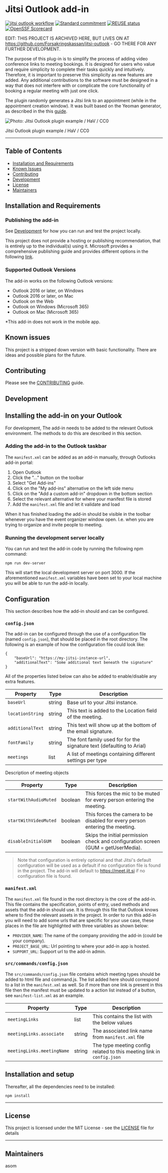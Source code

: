 # **Jitsi Outlook add-in**

[![jitsi outlook workflow](https://github.com/Forsakringskassan/jitsi-outlook/actions/workflows/workflow.yml/badge.svg)](https://github.com/Forsakringskassan/jitsi-outlook/actions/workflows/workflow.yml)
[![Standard commitment](https://github.com/publiccodenet/standard/blob/develop/assets/standard-for-public-code-commitment.svg)](https://github.com/Forsakringskassan/jitsi-outlook/blob/main/CONTRIBUTING.adoc#standard-for-public-code)
[![REUSE status](https://api.reuse.software/badge/github.com/Forsakringskassan/jitsi-outlook)](https://api.reuse.software/info/github.com/Forsakringskassan/jitsi-outlook)
[![OpenSSF Scorecard](https://api.scorecard.dev/projects/github.com/Forsakringskassan/jitsi-outlook/badge)](https://scorecard.dev/viewer/?uri=github.com/Forsakringskassan/jitsi-outlook)

EDIT: THIS PROJECT IS ARCHIVED HERE, BUT LIVES ON AT https://github.com/Forsakringskassan/jitsi-outlook - GO THERE FOR ANY FURTHER DEVELOPMENT.

The purpose of this plug-in is to simplify the process of adding video conference links to meeting bookings. It is designed for users who value and require simplicity to complete their tasks quickly and intuitively. Therefore, it is important to preserve this simplicity as new features are added. Any additional contributions to the software must be designed in a way that does not interfere with or complicate the core functionality of booking a regular meeting with just one click.

The plugin randomly generates a Jitsi link to an appointment (while in the appointment creation window). It was built based on the Yeoman generator, as described in the this [guide](https://learn.microsoft.com/en-us/office/dev/add-ins/quickstarts/outlook-quickstart?tabs=yeomangenerator).

![Photo: Jitsi Outlook plugin example / HaV / CC0](screenshot.png)

<figcaption>Jitsi Outlook plugin example / HaV / CC0</figcaption>

---

## Table of Contents

- [Installation and Requirements](#installation-and-requirements)
- [Known Issues](#known-issues)
- [Contributing](#contributing)
- [Development](#development)
- [License](#license)
- [Maintainers](#maintainers)

## Installation and Requirements

### **Publishing the add-in**

See [Development](#development) for how you can run and test the project locally.

This project does not provide a hosting or publishing recommendation, that is entirely up to the individual(s) using it. Microsoft provides a comprehensive publishing guide and provides different options in the following [link](https://learn.microsoft.com/en-us/office/dev/add-ins/publish/publish).

### **Supported Outlook Versions**

The add-in works on the following Outlook versions:

- Outlook 2016 or later, on Windows
- Outlook 2016 or later, on Mac
- Outlook on the Web
- Outlook on Windows (Microsoft 365)
- Outlook on Mac (Microsoft 365)

\*This add-in does not work in the mobile app.

## Known issues

This project is a stripped down version with basic functionality. There are ideas and possible plans for the future.

## Contributing

Please see the [CONTRIBUTING](CONTRIBUTING.adoc) guide.

## Development

## **Installing the add-in on your Outlook**

For development, The add-in needs to be added to the relevant Outlook environment. The methods to do this are described in this section.

### **Adding the add-in to the Outlook taskbar**

The `manifest.xml` can be added as an add-in manually, through Outlooks add-in portal:

1. Open Outlook
2. Click the "..." button on the toolbar
3. Select "Get Add-ins"
4. Click on the "My add-ins" alternative on the left side menu
5. Click on the "Add a custom add-in" dropdown in the bottom section
6. Select the relevant alternative for where your manifest file is stored
7. Add the `manifest.xml` file and let it validate and load

When it has finished loading the add-in should be visible in the toolbar whenever you have the event organizer window open. I.e. when you are trying to organize and invite people to meeting.

### **Running the development server locally**

You can run and test the add-in code by running the following npm command:

```
npm run dev-server
```

This will start the local development server on port 3000. If the aforementioned `manifest.xml` variables have been set to your local machine you will be able to run the add-in locally.

## **Configuration**

This section describes how the add-in should and can be configured.

### `config.json`

The add-in can be configured through the use of a configuration file (named `config.json`), that should be placed in the root directory. The following is an example of how the configuration file could look like:

```
{
    "baseUrl": "https://my-jitsi-instance-url",
    "additionalText": "Some additional text beneath the signature"
}
```

All of the properties listed below can also be added to enable/disable any extra features.

| **Property**          | **Type** | **Description**                                                                   |
| --------------------- | -------- | --------------------------------------------------------------------------------- |
| `baseUrl`             | string   | Base url to your Jitsi instance.                                                  |
| `locationString`      | string   | This text is added to the Location field of the meeting.                          |
| `additionalText`      | string   | This text will show up at the bottom of the email signature.                      |
| `fontFamily`          | string   | The font family used for for the signature text (defaulting to Arial)             |
| `meetings`            | list     | A list of meetings containing different settings per type                         |

Description of meeting objects

| **Property**          | **Type** | **Description**                                                                   |
| --------------------- | -------- | --------------------------------------------------------------------------------- |
| `startWithAudioMuted` | boolean  | This forces the mic to be muted for every person entering the meeting.            |
| `startWithVideoMuted` | boolean  | This forces the camera to be disabled for every person entering the meeting.      |
| `disableInitialGUM`   | boolean  | Skips the initial permission check and configuration screen (GUM = getUserMedia). |

> Note that configuration is entirely optional and that Jitsi's default configuration will be used as a default if no configuration file is found in the project. The add-in will default to https://meet.jit.si if no configuration file is found.

### `manifest.xml`

The `manifest.xml` file found in the root directory is the core of the add-in. This file contains the specification, points of entry, used methods and assets that the add-in should use. It is through this file that Outlook knows where to find the relevant assets in the project. In order to run this add-in you will need to add some urls that are specific for your use case, these places in the file are highlighted with three variables as shown below:

- `PROVIDER_NAME`: The name of the company providing the add-in (could be your company).
- `PROJECT_BASE_URL`: Url pointing to where your add-in app is hosted.
- `SUPPORT_URL`: Support url to the add-in admin.

### `src/commands/config.json`

The `src/commands/config.json` file contains which meeting types should be added to html file and command.js. The list added here should correspond to a list in the `manifest.xml` as well. So if more than one link is present in this file then the manifest must be updated to a action list instead of a button, see `manifest-list.xml` as an example.

| **Property**               | **Type** | **Description**                                                                   |
| -------------------------- | -------- | --------------------------------------------------------------------------------- |
| `meetingLinks`             | list     | This contains the list with the below values                                      |
| `meetingLinks.associate`   | string   | The associated link name from `manifest.xml` file                                 |
| `meetingLinks.meetingName` | string   | The type meeting config related to this meeting link in `config.json`             |

## **Installation and setup**

Thereafter, all the dependencies need to be installed:

```
npm install
```

---

## License

This project is licensed under the MIT License - see the [LICENSE](LICENSE.md) file for details

---

## Maintainers

asom
